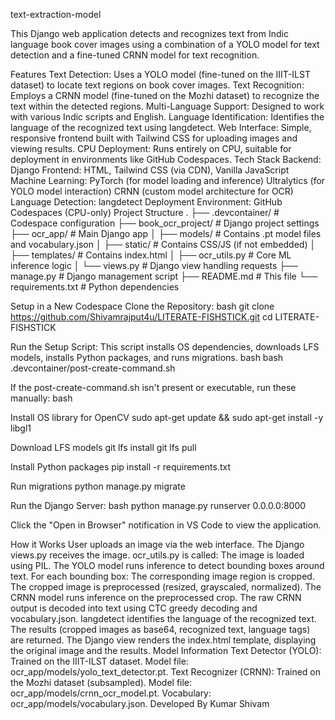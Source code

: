 text-extraction-model


This Django web application detects and recognizes text from Indic language book cover images using a combination of a YOLO model for text detection and a fine-tuned CRNN model for text recognition.

Features
Text Detection: Uses a YOLO model (fine-tuned on the IIIT-ILST dataset) to locate text regions on book cover images.
Text Recognition: Employs a CRNN model (fine-tuned on the Mozhi dataset) to recognize the text within the detected regions.
Multi-Language Support: Designed to work with various Indic scripts and English.
Language Identification: Identifies the language of the recognized text using langdetect.
Web Interface: Simple, responsive frontend built with Tailwind CSS for uploading images and viewing results.
CPU Deployment: Runs entirely on CPU, suitable for deployment in environments like GitHub Codespaces.
Tech Stack
Backend: Django
Frontend: HTML, Tailwind CSS (via CDN), Vanilla JavaScript
Machine Learning:
PyTorch (for model loading and inference)
Ultralytics (for YOLO model interaction)
CRNN (custom model architecture for OCR)
Language Detection: langdetect
Deployment Environment: GitHub Codespaces (CPU-only)
Project Structure
. ├── .devcontainer/ # Codespace configuration ├── book_ocr_project/ # Django project settings ├── ocr_app/ # Main Django app │ ├── models/ # Contains .pt model files and vocabulary.json │ ├── static/ # Contains CSS/JS (if not embedded) │ ├── templates/ # Contains index.html │ ├── ocr_utils.py # Core ML inference logic │ └── views.py # Django view handling requests ├── manage.py # Django management script ├── README.md # This file └── requirements.txt # Python dependencies

Setup in a New Codespace
Clone the Repository: bash git clone https://github.com/Shivamrajput4u/LITERATE-FISHSTICK.git cd LITERATE-FISHSTICK

Run the Setup Script: This script installs OS dependencies, downloads LFS models, installs Python packages, and runs migrations. bash bash .devcontainer/post-create-command.sh

If the post-create-command.sh isn't present or executable, run these manually: bash

Install OS library for OpenCV
sudo apt-get update && sudo apt-get install -y libgl1

Download LFS models
git lfs install git lfs pull

Install Python packages
pip install -r requirements.txt

Run migrations
python manage.py migrate

Run the Django Server: bash python manage.py runserver 0.0.0.0:8000

Click the "Open in Browser" notification in VS Code to view the application.

How it Works
User uploads an image via the web interface.
The Django views.py receives the image.
ocr_utils.py is called:
The image is loaded using PIL.
The YOLO model runs inference to detect bounding boxes around text.
For each bounding box:
The corresponding image region is cropped.
The cropped image is preprocessed (resized, grayscaled, normalized).
The CRNN model runs inference on the preprocessed crop.
The raw CRNN output is decoded into text using CTC greedy decoding and vocabulary.json.
langdetect identifies the language of the recognized text.
The results (cropped images as base64, recognized text, language tags) are returned.
The Django view renders the index.html template, displaying the original image and the results.
Model Information
Text Detector (YOLO): Trained on the IIIT-ILST dataset. Model file: ocr_app/models/yolo_text_detector.pt.
Text Recognizer (CRNN): Trained on the Mozhi dataset (subsampled). Model file: ocr_app/models/crnn_ocr_model.pt. Vocabulary: ocr_app/models/vocabulary.json.
Developed By
Kumar Shivam
